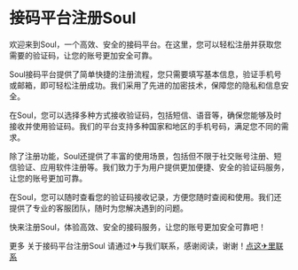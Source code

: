 # 接码平台注册Soul

欢迎来到Soul，一个高效、安全的接码平台。在这里，您可以轻松注册并获取您需要的验证码，让您的账号更加安全可靠。

Soul接码平台提供了简单快捷的注册流程，您只需要填写基本信息，验证手机号或邮箱，即可轻松注册成功。我们采用了先进的加密技术，保障您的隐私和信息安全。

在Soul，您可以选择多种方式接收验证码，包括短信、语音等，确保您能够及时接收并使用验证码。我们的平台支持多种国家和地区的手机号码，满足您不同的需求。

除了注册功能，Soul还提供了丰富的使用场景，包括但不限于社交账号注册、短信验证、应用软件注册等。我们致力于为用户提供更加便捷、安全的验证码服务，让您的账号更加可靠。

在Soul，您可以随时查看您的验证码接收记录，方便您随时查阅和使用。我们还提供了专业的客服团队，随时为您解决遇到的问题。

快来注册Soul，体验高效、安全的接码服务，让您的账号更加安全可靠吧！

更多 关于接码平台注册Soul 请通过✈与我们联系，感谢阅读，谢谢！[点这✈里联系](https://add.k02.cc)